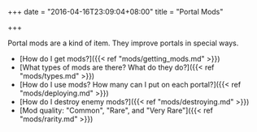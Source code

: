 +++
date = "2016-04-16T23:09:04+08:00"
title = "Portal Mods"

+++

Portal mods are a kind of item. They improve portals in special ways.

* [How do I get mods?]({{< ref "mods/getting_mods.md" >}})
* [What types of mods are there? What do they do?]({{< ref "mods/types.md" >}})
* [How do I use mods? How many can I put on each portal?]({{< ref "mods/deploying.md" >}})
* [How do I destroy enemy mods?]({{< ref "mods/destroying.md" >}})
* [Mod quality: "Common", "Rare", and "Very Rare"]({{< ref "mods/rarity.md" >}})